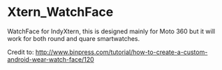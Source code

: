 Xtern_WatchFace
===============

WatchFace for IndyXtern, this is designed mainly for Moto 360 but it will work for both round and quare smartwatches. 

Credit to: http://www.binpress.com/tutorial/how-to-create-a-custom-android-wear-watch-face/120
